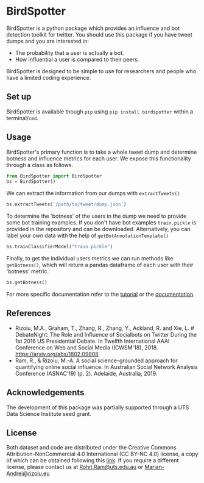 # BirdSpotter
BirdSpotter is a python package which provides an influence and bot detection toolkit for twitter. You should use this package if you have tweet dumps and you are interested in:
- The probability that a user is actually a bot.
- How influential a user is compared to their peers.

BirdSpotter is designed to be simple to use for researchers and people who have a limited coding experience.

## Set up
BirdSpotter is available though `pip` using `pip install birdspotter` within a terminal/`cmd`.

## Usage
BirdSpotter's primary function is to take a whole tweet dump and determine botness and influence metrics for each user. We expose this functionality through a class as follows.


```python
from BirdSpotter import BirdSpotter
bs = BirdSpotter()
```

We can extract the information from our dumps with `extractTweets()`


```python
bs.extractTweets('/path/to/tweet/dump.json')
```

To determine the 'botness' of the users in the dump we need to provide some bot training examples. If you don't have bot examples `train.pickle` is provided in the repository and can be downloaded. Alternatively, you can label your own data with the help of `getBotAnnotationTemplate()`


```python
bs.trainClassifierModel("train.pickle")
```

Finally, to get the individual users metrics we can run methods like `getBotness()`, which will return a pandas dataframe of each user with their 'botness' metric.


```python
bs.getBotness()
```

For more specific documentation refer to the [tutorial](./tutorial.ipynb) or the [documentation](http://birdspotter.rtfd.io/).

## References
- Rizoiu, M.A., Graham, T., Zhang, R., Zhang, Y., Ackland, R. and Xie, L. # DebateNight: The Role and Influence of Socialbots on Twitter During the 1st 2016 US Presidential Debate. In Twelfth International AAAI Conference on Web and Social Media (ICWSM'18), 2018. https://arxiv.org/abs/1802.09808
- Ram, R., & Rizoiu, M.-A. A social science-grounded approach for quantifying online social influence. In Australian Social Network Analysis Conference (ASNAC'19) (p. 2). Adelaide, Australia, 2019.

## Acknowledgements
The development of this package was partially supported through a UTS Data Science Institute seed grant.

## License
Both dataset and code are distributed under the Creative Commons Attribution-NonCommercial 4.0 International (CC BY-NC 4.0) license, a copy of which can be obtained following this [link](https://creativecommons.org/licenses/by-nc/4.0/). If you require a different license, please contact us at Rohit.Ram@uts.edu.au or Marian-Andrei@rizoiu.eu
